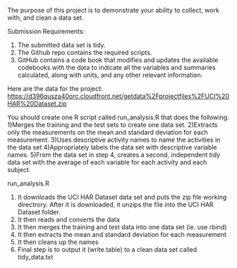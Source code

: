 The purpose of this project is to demonstrate your ability to collect, work with, and clean a data set.

Submission Requirements:
1) The submitted data set is tidy.
2) The Github repo contains the required scripts.
3) GitHub contains a code book that modifies and updates the available codebooks with the data to indicate all the variables and summaries calculated, along with units, and any other relevant information.

Here are the data for the project:
https://d396qusza40orc.cloudfront.net/getdata%2Fprojectfiles%2FUCI%20HAR%20Dataset.zip

You should create one R script called run_analysis.R that does the following.
1)Merges the training and the test sets to create one data set.
2)Extracts only the measurements on the mean and standard deviation for each measurement.
3)Uses descriptive activity names to name the activities in the data set
4)Appropriately labels the data set with descriptive variable names.
5)From the data set in step 4, creates a second, independent tidy data set with the average of each variable for each activity and each subject.

run_analysis.R
1) It downloads the UCI HAR Dataset data set and puts the zip file working directrory. After it is downloaded, it unzips the file into the UCI HAR Dataset folder.
2) It then reads and converts the data
3) It then merges the training and test data into one data set (ie. use rbind)
4) It then extracts the mean and standard deviation for each measurement
5) It then cleans up the names 
6) Final step is to output it (write.table) to a clean data set called tidy_data.txt